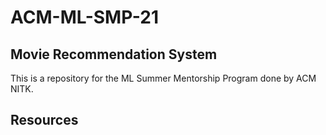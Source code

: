 # ACM-ML-SMP-21

## Movie Recommendation System

This is a repository for the ML Summer Mentorship Program done by ACM NITK.



## Resources

